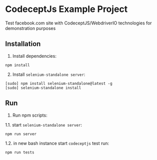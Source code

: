 # CodeceptJs Example Project
Test facebook.com site with CodeceptJS/WebdriverIO technologies for demonstration purposes

## Installation
1. Install dependencies: 
```
npm install
```
2. Install `selenium-standalone server`:
```
[sudo] npm install selenium-standalone@latest -g 
[sudo] selenium-standalone install
```

## Run 
1. Run npm scripts:

1.1. start `selenium-standalone server`:
```
npm run server
```
1.2. in new bash instance start `codeceptjs` test run:
```
npm run tests

